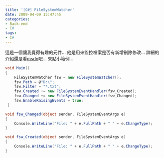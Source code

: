 ```yaml
---
title: '[C#] FileSystemWatcher'
date: 2009-04-09 15:47:45
categories:
- Back-end
- C#
tags:
- C#
---
```

這是一個讓我覺得有趣的元件...
他是用來監控檔案是否有新增刪除修改...
詳細的介紹還是看[msdn](http://msdn.microsoft.com/zh-tw/library/system.io.filesystemwatcher.aspx)吧...
來點小範例...

<!--more-->

``` csharp
void Main()
{
    FileSystemWatcher fsw = new FileSystemWatcher();
    fsw.Path = @"D:\";
    fsw.Filter = "*.txt";
    fsw.Created += new FileSystemEventHandler(fsw_Created);
    fsw.Changed += new FileSystemEventHandler(fsw_Changed);
    fsw.EnableRaisingEvents = true;
 }

void fsw_Changed(object sender, FileSystemEventArgs e)
{
    Console.WriteLine("File: " + e.FullPath + " " + e.ChangeType);
}

void fsw_Created(object sender, FileSystemEventArgs e)
{
    Console.WriteLine("File: " + e.FullPath + " " + e.ChangeType);
}
```